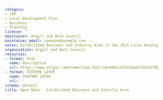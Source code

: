 ```yaml
---
category:
- LDP
- Local Development Plan
- Business
- Planning
license: ''
maintainer: Argyll and Bute Council
maintainer_email: someone@example.com
notes: Established Business and Industry Area in the 2015 Local Development Plan
organization: Argyll and Bute Council
resources:
- format: html
  name: Description
  url: https://www.arcgis.com/home/item.html?id=48dccdf221ba41f3b1d7f8b1d619183b
- format: FEATURE LAYER
  name: FEATURE LAYER
  url: ''
schema: default
title: Open Data - Established Business and Industry Area
---
```

